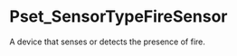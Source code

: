 # Pset_SensorTypeFireSensor

A device that senses or detects the presence of fire.<!-- end of definition -->
